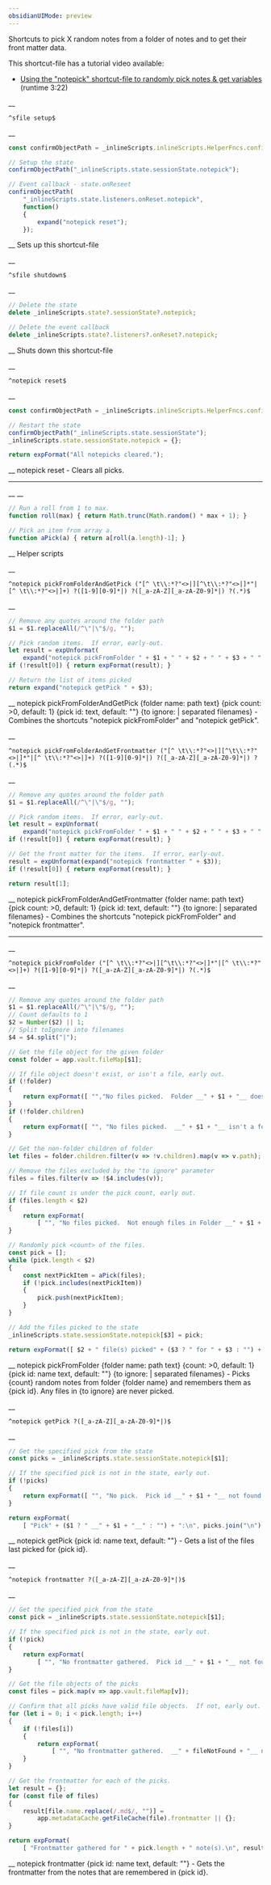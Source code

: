 ```yaml
---
obsidianUIMode: preview
---
```


Shortcuts to pick X random notes from a folder of notes and to get their front matter data.

This shortcut-file has a tutorial video available:
- [Using the "notepick" shortcut-file to randomly pick notes & get variables](https://www.youtube.com/watch?v=G1mvl-VwbIQ) (runtime 3:22)


__
```
^sfile setup$
```
__
```js
const confirmObjectPath = _inlineScripts.inlineScripts.HelperFncs.confirmObjectPath;

// Setup the state
confirmObjectPath("_inlineScripts.state.sessionState.notepick");

// Event callback - state.onReseet
confirmObjectPath(
	"_inlineScripts.state.listeners.onReset.notepick",
	function()
	{
		expand("notepick reset");
	});
```
__
Sets up this shortcut-file


__
```
^sfile shutdown$
```
__
```js
// Delete the state
delete _inlineScripts.state?.sessionState?.notepick;

// Delete the event callback
delete _inlineScripts.state?.listeners?.onReset?.notepick;
```
__
Shuts down this shortcut-file


__
```
^notepick reset$
```
__
```js
const confirmObjectPath = _inlineScripts.inlineScripts.HelperFncs.confirmObjectPath;

// Restart the state
confirmObjectPath("_inlineScripts.state.sessionState");
_inlineScripts.state.sessionState.notepick = {};

return expFormat("All notepicks cleared.");
```
__
notepick reset - Clears all picks.
***


__
__
```js
// Run a roll from 1 to max.
function roll(max) { return Math.trunc(Math.random() * max + 1); }

// Pick an item from array a.
function aPick(a) { return a[roll(a.length)-1]; }
```
__
Helper scripts


__
```
^notepick pickFromFolderAndGetPick ("[^ \t\\:*?"<>|][^\t\\:*?"<>|]*"|[^ \t\\:*?"<>|]+) ?([1-9][0-9]*|) ?([_a-zA-Z][_a-zA-Z0-9]*|) ?(.*)$
```
__
```js
// Remove any quotes around the folder path
$1 = $1.replaceAll(/^\"|\"$/g, "");

// Pick random items.  If error, early-out.
let result = expUnformat(
	expand("notepick pickFromFolder " + $1 + " " + $2 + " " + $3 + " " + $4));
if (!result[0]) { return expFormat(result); }

// Return the list of items picked
return expand("notepick getPick " + $3);
```
__
notepick pickFromFolderAndGetPick {folder name: path text} {pick count: >0, default: 1} {pick id: text, default: ""} {to ignore: | separated filenames} - Combines the shortcuts "notepick pickFromFolder" and "notepick getPick".


__
```
^notepick pickFromFolderAndGetFrontmatter ("[^ \t\\:*?"<>|][^\t\\:*?"<>|]*"|[^ \t\\:*?"<>|]+) ?([1-9][0-9]*|) ?([_a-zA-Z][_a-zA-Z0-9]*|) ?(.*)$
```
__
```js
// Remove any quotes around the folder path
$1 = $1.replaceAll(/^\"|\"$/g, "");

// Pick random items.  If error, early-out.
let result = expUnformat(
	expand("notepick pickFromFolder " + $1 + " " + $2 + " " + $3 + " " + $4));
if (!result[0]) { return expFormat(result); }

// Get the front matter for the items.  If error, early-out.
result = expUnformat(expand("notepick frontmatter " + $3));
if (!result[0]) { return expFormat(result); }

return result[1];
```
__
notepick pickFromFolderAndGetFrontmatter {folder name: path text} {pick count: >0, default: 1} {pick id: text, default: ""} {to ignore: | separated filenames} - Combines the shortcuts "notepick pickFromFolder" and "notepick frontmatter".
***


__
```
^notepick pickFromFolder ("[^ \t\\:*?"<>|][^\t\\:*?"<>|]*"|[^ \t\\:*?"<>|]+) ?([1-9][0-9]*|) ?([_a-zA-Z][_a-zA-Z0-9]*|) ?(.*)$
```
__
```js
// Remove any quotes around the folder path
$1 = $1.replaceAll(/^\"|\"$/g, "");
// Count defaults to 1
$2 = Number($2) || 1;
// Split toIgnore into filenames
$4 = $4.split("|");

// Get the file object for the given folder
const folder = app.vault.fileMap[$1];

// If file object doesn't exist, or isn't a file, early out.
if (!folder)
{
	return expFormat([ "","No files picked.  Folder __" + $1 + "__ doesn't exist." ]);
}
if (!folder.children)
{
	return expFormat([ "", "No files picked.  __" + $1 + "__ isn't a folder." ]);
}

// Get the non-folder children of folder
let files = folder.children.filter(v => !v.children).map(v => v.path);

// Remove the files excluded by the "to ignore" parameter
files = files.filter(v => !$4.includes(v));

// If file count is under the pick count, early out.
if (files.length < $2)
{
	return expFormat(
		[ "", "No files picked.  Not enough files in Folder __" + $1 + "__." ]);
}

// Randomly pick <count> of the files.
const pick = [];
while (pick.length < $2)
{
	const nextPickItem = aPick(files);
	if (!pick.includes(nextPickItem))
	{
		pick.push(nextPickItem);
	}
}

// Add the files picked to the state
_inlineScripts.state.sessionState.notepick[$3] = pick;

return expFormat([ $2 + " file(s) picked" + ($3 ? " for " + $3 : "") + "." ]);
```
__
notepick pickFromFolder {folder name: path text} {count: >0, default: 1} {pick id: name text, default: ""} {to ignore: | separated filenames} - Picks {count} random notes from folder {folder name} and remembers them as {pick id}.  Any files in {to ignore} are never picked.


__
```
^notepick getPick ?([_a-zA-Z][_a-zA-Z0-9]*|)$
```
__
```js
// Get the specified pick from the state
const picks = _inlineScripts.state.sessionState.notepick[$1];

// If the specified pick is not in the state, early out.
if (!picks)
{
	return expFormat([ "", "No pick.  Pick id __" + $1 + "__ not found." ]);
}

return expFormat(
	[ "Pick" + ($1 ? " __" + $1 + "__" : "") + ":\n", picks.join("\n"), "" ]);
```
__
notepick getPick {pick id: name text, default: ""} - Gets a list of the files last picked for {pick id}.


__
```
^notepick frontmatter ?([_a-zA-Z][_a-zA-Z0-9]*|)$
```
__
```js
// Get the specified pick from the state
const pick = _inlineScripts.state.sessionState.notepick[$1];

// If the specified pick is not in the state, early out.
if (!pick)
{
	return expFormat(
		[ "", "No frontmatter gathered.  Pick id __" + $1 + "__ not found." ]);
}

// Get the file objects of the picks
const files = pick.map(v => app.vault.fileMap[v]);

// Confirm that all picks have valid file objects.  If not, early out.
for (let i = 0; i < pick.length; i++)
{
	if (!files[i])
	{
		return expFormat(
			[ "", "No frontmatter gathered.  __" + fileNotFound + "__ not found." ]);
	}
}

// Get the frontmatter for each of the picks.
let result = {};
for (const file of files)
{
	result[file.name.replace(/.md$/, "")] =
		app.metadataCache.getFileCache(file).frontmatter || {};
}

return expFormat(
	[ "Frontmatter gathered for " + pick.length + " note(s).\n", result, "" ]);
```
__
notepick frontmatter {pick id: name text, default: ""} - Gets the frontmatter from the notes that are remembered in {pick id}.

